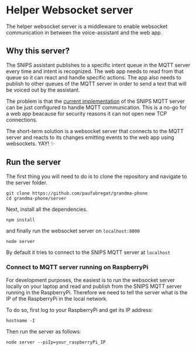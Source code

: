# Helper Websocket server
The helper websocket server is a middleware to enable websocket communication in between the voice-assistant and the web app.

## Why this server?
The SNIPS assistant publishes to a specific intent queue in the MQTT server every time and intent is recognized. The web app needs to read from that queue so it can react and handle specific actions. The app also needs to publish to other queues of the MQTT server in order to send a text that will be voiced out by the assistant.

The problem is that the [current implementation](https://github.com/snipsco/snips-platform-documentation/wiki/6.--Miscellaneous#platform-configuration) of the SNIPS MQTT server can be just configured to handle MQTT communication. This is a no-go for a web app beacause for security reasons it can not open new TCP connections.

The short-term solution is a websocket server that connects to the MQTT server and reacts to its changes emitting events to the web app using websockets. YAY! ✨

## Run the server
The first thing you will need to do is to clone the repository and navigate to the server folder.

~~~
git clone https://github.com/paufabregat/grandma-phone
cd grandma-phone/server
~~~

Next, install all the dependencies.
~~~
npm install
~~~

and finally run the websocket server on `localhost:8000`
~~~
node server
~~~
By default it tries to connect to the SNIPS MQTT server at `localhost`

### Connect to MQTT server running on RaspberryPi
For development purposes, the easiest is to run the websocket server locally on your laptop and read and publish from the SNIPS MQTT server running in the RaspberryPi. Therefore we need to tell the server what is the IP of the RaspberryPi in the local network.

To do so, first log to your RaspberryPi and get its IP address:
~~~
hostname -I
~~~

Then run the server as follows:
~~~
node server --piIp=your_raspberryPi_IP
~~~
